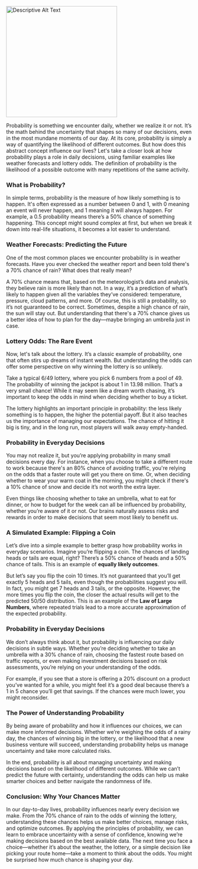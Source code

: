 
<img src="{{ site.baseurl }}/assets/images/image2.webp" alt="Descriptive Alt Text" width="300">

Probability is something we encounter daily, whether we realize it or not. It’s the math behind the uncertainty that shapes so many of our decisions, even in the most mundane moments of our day. At its core, probability is simply a way of quantifying the likelihood of different outcomes. But how does this abstract concept influence our lives? Let's take a closer look at how probability plays a role in daily decisions, using familiar examples like weather forecasts and lottery odds. The definition of probability is the likelihood of a possible outcome with many repetitions of the same activity.

### What is Probability?

In simple terms, probability is the measure of how likely something is to happen. It's often expressed as a number between 0 and 1, with 0 meaning an event will never happen, and 1 meaning it will always happen. For example, a 0.5 probability means there’s a 50% chance of something happening. This concept might sound complex at first, but when we break it down into real-life situations, it becomes a lot easier to understand.

### Weather Forecasts: Predicting the Future

One of the most common places we encounter probability is in weather forecasts. Have you ever checked the weather report and been told there's a 70% chance of rain? What does that really mean?

A 70% chance means that, based on the meteorologist’s data and analysis, they believe rain is more likely than not. In a way, it’s a prediction of what’s likely to happen given all the variables they’ve considered: temperature, pressure, cloud patterns, and more. Of course, this is still a probability, so it’s not guaranteed to be correct. Sometimes, despite a high chance of rain, the sun will stay out. But understanding that there's a 70% chance gives us a better idea of how to plan for the day—maybe bringing an umbrella just in case.

### Lottery Odds: The Rare Event

Now, let's talk about the lottery. It’s a classic example of probability, one that often stirs up dreams of instant wealth. But understanding the odds can offer some perspective on why winning the lottery is so unlikely.

Take a typical 6/49 lottery, where you pick 6 numbers from a pool of 49. The probability of winning the jackpot is about 1 in 13.98 million. That’s a very small chance! While it may seem like a dream worth chasing, it’s important to keep the odds in mind when deciding whether to buy a ticket.

The lottery highlights an important principle in probability: the less likely something is to happen, the higher the potential payoff. But it also teaches us the importance of managing our expectations. The chance of hitting it big is tiny, and in the long run, most players will walk away empty-handed.

### Probability in Everyday Decisions

You may not realize it, but you’re applying probability in many small decisions every day. For instance, when you choose to take a different route to work because there's an 80% chance of avoiding traffic, you're relying on the odds that a faster route will get you there on time. Or, when deciding whether to wear your warm coat in the morning, you might check if there's a 10% chance of snow and decide it’s not worth the extra layer.

Even things like choosing whether to take an umbrella, what to eat for dinner, or how to budget for the week can all be influenced by probability, whether you’re aware of it or not. Our brains naturally assess risks and rewards in order to make decisions that seem most likely to benefit us.

### A Simulated Example: Flipping a Coin

Let’s dive into a simple example to better grasp how probability works in everyday scenarios. Imagine you’re flipping a coin. The chances of landing heads or tails are equal, right? There’s a 50% chance of heads and a 50% chance of tails. This is an example of **equally likely outcomes**.

But let’s say you flip the coin 10 times. It’s not guaranteed that you’ll get exactly 5 heads and 5 tails, even though the probabilities suggest you will. In fact, you might get 7 heads and 3 tails, or the opposite. However, the more times you flip the coin, the closer the actual results will get to the predicted 50/50 distribution. This is an example of the **Law of Large Numbers**, where repeated trials lead to a more accurate approximation of the expected probability.  

### Probability in Everyday Decisions

We don’t always think about it, but probability is influencing our daily decisions in subtle ways. Whether you’re deciding whether to take an umbrella with a 30% chance of rain, choosing the fastest route based on traffic reports, or even making investment decisions based on risk assessments, you’re relying on your understanding of the odds.

For example, if you see that a store is offering a 20% discount on a product you’ve wanted for a while, you might feel it’s a good deal because there’s a 1 in 5 chance you’ll get that savings. If the chances were much lower, you might reconsider.

### The Power of Understanding Probability

By being aware of probability and how it influences our choices, we can make more informed decisions. Whether we’re weighing the odds of a rainy day, the chances of winning big in the lottery, or the likelihood that a new business venture will succeed, understanding probability helps us manage uncertainty and take more calculated risks.

In the end, probability is all about managing uncertainty and making decisions based on the likelihood of different outcomes. While we can’t predict the future with certainty, understanding the odds can help us make smarter choices and better navigate the randomness of life.


### Conclusion: Why Your Chances Matter

In our day-to-day lives, probability influences nearly every decision we make. From the 70% chance of rain to the odds of winning the lottery, understanding these chances helps us make better choices, manage risks, and optimize outcomes. By applying the principles of probability, we can learn to embrace uncertainty with a sense of confidence, knowing we’re making decisions based on the best available data. The next time you face a choice—whether it’s about the weather, the lottery, or a simple decision like picking your route home—take a moment to think about the odds. You might be surprised how much chance is shaping your day.
